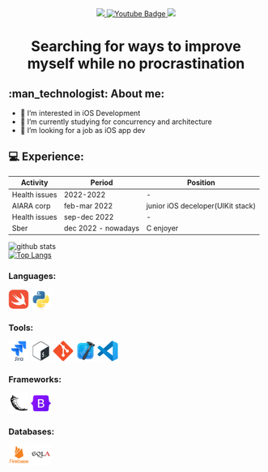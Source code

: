 <!---<div id="header" align="center">
  <img src="https://media0.giphy.com/media/xUPGGDNsLvqsBOhuU0/giphy.gif?cid=790b7611276ff9e1253f6ea35ca72b215ff702c3d1c3d4f1&rid=giphy.gif&ct=g" width="335"/>
</div>--->

<div id="badges" align="center">
 <a href="https://www.t.me/nzdYmxm">
 <img src="https://img.shields.io/badge/telegram-blue?logo=telegram&logoColor=white&style=for-the-badge">
 </a>
 <a href="https://www.linkedin.com/in/maxim-nuzhdin-36aa9621a/">
    <img src="https://img.shields.io/badge/LinkedIn-blue?style=for-the-badge&logo=linkedin&logoColor=white" alt="Youtube Badge"/>
  </a>
 <a href="https://www.discordapp.com/users/926646265327026176">
 <img src="https://img.shields.io/badge/~080-blue?logo=discord&logoColor=white&style=for-the-badge">
 </a>
</div>

<!--
<div align="center">
<img src="https://komarev.com/ghpvc/?username=-80Lin&style=flat-square&color=blue" alt=""/>
 </div>
-->
 
 <h1 align="center">
Searching for ways to improve myself while no procrastination
</h1>
 
 <h2 align="left">
  :man_technologist: About me:
 </h2>
 
- 👀 I’m interested in iOS Development
- 🌱 I’m currently studying for concurrency and architecture
- 💞️ I’m looking for a job as iOS app dev

<h2 align="left">
💻 Experience:
</h2>

<table>
  <thead>
    <tr>
      <th colspan="3">Activity</th>
      <th colspan="3">Period</th>
      <th colspan="3">Position</th>
    </tr>
  </thead>
  <tbody>
       <tr>
      <td colspan="3">Health issues</td>
      <td colspan="3">2022-2022</td>
      <td colspan="3">-</td>
    </tr>
    <tr>
      <td colspan="3">AIARA corp</td>
      <td colspan="3">feb-mar 2022</td>
      <td colspan="3">junior iOS deceloper(UIKit stack)</td>
    </tr>
       <tr>
      <td colspan="3">Health issues</td>
      <td colspan="3">sep-dec 2022</td>
      <td colspan="3">-</td>
    </tr>
       <tr>
      <td colspan="3">Sber</td>
      <td colspan="3">dec 2022 - nowadays</td>
      <td colspan="3">C enjoyer</td>
    </tr>   
  </tbody>
  </table>

<!---[
use later if it will be a massive streak
![GitHub Streak](https://github-readme-streak-stats.herokuapp.com?user=nzdymxm&theme=radical&date_format=M%20j%5B%2C%20Y%5D)](https://git.io/streak-stats)--->
![github stats](https://github-readme-stats.vercel.app/api?username=080Lin&show_icons=true&theme=radical)
<br>
[![Top Langs](https://github-readme-stats.vercel.app/api/top-langs/?username=080Lin&layout=compact&theme=vision-friendly-dark)](https://github.com/anuraghazra/github-readme-stats&)

 <h3 align="left">
 Languages:
 </h3>
 
 <div>
<img src="https://github.com/devicons/devicon/blob/master/icons/swift/swift-original.svg" width=40 height=40>
 <img src="https://github.com/devicons/devicon/blob/master/icons/python/python-original.svg" title=python alt=python width=40 height=40>
 </div>
 
 <h3 align="left">
Tools:
</h3>

 <div>
 <img src="https://github.com/devicons/devicon/blob/master/icons/jira/jira-original-wordmark.svg" title="jira" alt="jira" width=40 height=40>
 <img src="https://github.com/devicons/devicon/blob/master/icons/bash/bash-original.svg" width=40 height=40>
 <img src="https://github.com/devicons/devicon/blob/master/icons/git/git-original.svg" width=40 height=40>
 <img src="https://github.com/devicons/devicon/blob/master/icons/xcode/xcode-original.svg" width=40 height=40>
 <img src="https://github.com/devicons/devicon/blob/master/icons/vscode/vscode-original.svg" width=40 height=40>
 </div>
 
 <h3 align="left">
 Frameworks:
 </h3>
 
 <div>
 <img src="https://github.com/devicons/devicon/blob/master/icons/flask/flask-original.svg" width=40 height=40>
 <img src="https://github.com/devicons/devicon/blob/master/icons/bootstrap/bootstrap-original.svg" width=40 height=40>
 </div>
 
 <h3 align="left">
 Databases:
 </h3>
 
 <div>
 <img src="https://github.com/devicons/devicon/blob/master/icons/firebase/firebase-plain-wordmark.svg" width=40 height=40>
 <img src="https://github.com/devicons/devicon/blob/master/icons/sqlalchemy/sqlalchemy-original.svg" width=40 height=40>
 </div>

<!---
Vainikkaxd is a ✨ special ✨ repository because its `README.md` (this file) appears on your GitHub profile.
You can click the Preview link to take a look at your changes.
--->

